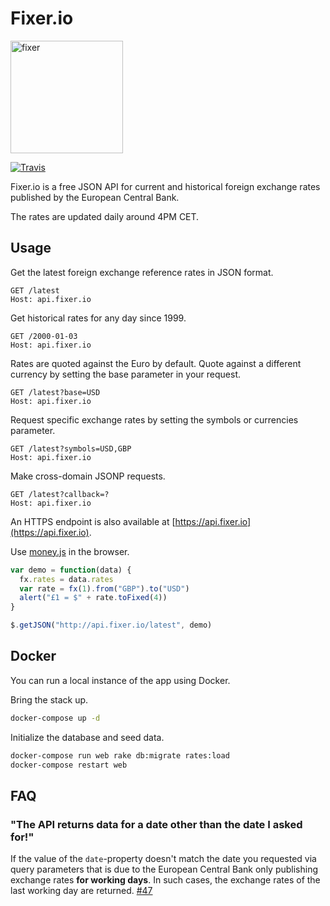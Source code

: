 # Fixer.io

<img src="http://fixer.io/img/money.png" alt="fixer" width=180 align="middle">

[![Travis](https://travis-ci.org/hakanensari/fixer-io.svg)](https://travis-ci.org/hakanensari/fixer-io)

Fixer.io is a free JSON API for current and historical foreign exchange rates published by the European Central Bank.

The rates are updated daily around 4PM CET.

## Usage

Get the latest foreign exchange reference rates in JSON format.

```http
GET /latest
Host: api.fixer.io
```

Get historical rates for any day since 1999.

```http
GET /2000-01-03
Host: api.fixer.io
```

Rates are quoted against the Euro by default. Quote against a different currency by setting the base parameter in your request.

```http
GET /latest?base=USD
Host: api.fixer.io
```

Request specific exchange rates by setting the symbols or currencies parameter.

```http
GET /latest?symbols=USD,GBP
Host: api.fixer.io
```

Make cross-domain JSONP requests.

```http
GET /latest?callback=?
Host: api.fixer.io
```

An HTTPS endpoint is also available at [https://api.fixer.io](https://api.fixer.io).

Use [money.js](http://openexchangerates.github.io/money.js/) in the browser.

```js
var demo = function(data) {
  fx.rates = data.rates
  var rate = fx(1).from("GBP").to("USD")
  alert("£1 = $" + rate.toFixed(4))
}

$.getJSON("http://api.fixer.io/latest", demo)
```

## Docker

You can run a local instance of the app using Docker.

Bring the stack up.

```bash
docker-compose up -d
```

Initialize the database and seed data.

```bash
docker-compose run web rake db:migrate rates:load
docker-compose restart web
```

## FAQ
### "The API returns data for a date other than the date I asked for!"
If the value of the `date`-property doesn't match the date you requested via query parameters that is due to the European Central Bank only publishing exchange rates **for working days**. In such cases, the exchange rates of the last working day are returned. [#47](https://github.com/hakanensari/fixer-io/issues/47)
